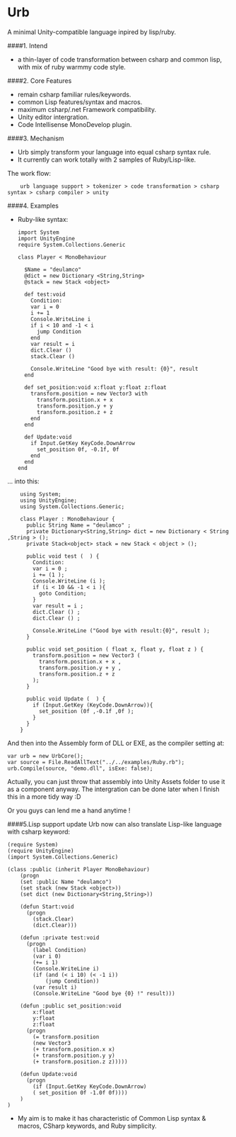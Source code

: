# Urb
A minimal Unity-compatible language inpired by lisp/ruby.

####1. Intend
 - a thin-layer of code transformation between csharp and common lisp, with mix of ruby warmmy code style. 
 
####2. Core Features
 - remain csharp familiar rules/keywords.
 - common Lisp features/syntax and macros.
 - maximum csharp/.net Framework compatibility.
 - Unity editor intergration.
 - Code Intellisense MonoDevelop plugin. 

####3. Mechanism
   
   - Urb simply transform your language into equal csharp syntax rule. 
   - It currently can work totally with 2 samples of Ruby/Lisp-like.

The work flow:

        urb language support > tokenizer > code transformation > csharp syntax > csharp compiler > unity

####4. Examples

  - Ruby-like syntax:

        import System
        import UnityEngine
        require System.Collections.Generic

        class Player < MonoBehaviour

          $Name = "deulamco"
          @dict = new Dictionary <String,String> 
          @stack = new Stack <object> 
            
          def test:void
            Condition:
            var i = 0
            i += 1
            Console.WriteLine i
            if i < 10 and -1 < i
              jump Condition
            end
            var result = i
            dict.Clear ()
            stack.Clear ()

            Console.WriteLine "Good bye with result: {0}", result
          end

          def set_position:void x:float y:float z:float
            transform.position = new Vector3 with
              transform.position.x + x
              transform.position.y + y
              transform.position.z + z 
            end
          end
             
          def Update:void
            if Input.GetKey KeyCode.DownArrow
              set_position 0f, -0.1f, 0f
            end
          end
        end

  ... into this: 

        using System;
        using UnityEngine;
        using System.Collections.Generic;

        class Player : MonoBehaviour {
          public String Name = "deulamco" ;
          private Dictionary<String,String> dict = new Dictionary < String ,String > ();
          private Stack<object> stack = new Stack < object > ();

          public void test (  ) {
            Condition:
            var i = 0 ;
            i += (1 );
            Console.WriteLine (i );
            if (i < 10 && -1 < i ){
              goto Condition;
            }
            var result = i ;
            dict.Clear () ;
            dict.Clear () ;
            
            Console.WriteLine ("Good bye with result:{0}", result );
          }

          public void set_position ( float x, float y, float z ) {
            transform.position = new Vector3 ( 
              transform.position.x + x ,
              transform.position.y + y ,
              transform.position.z + z 
            );
          }

          public void Update (  ) {
            if (Input.GetKey (KeyCode.DownArrow)){
              set_position (0f ,-0.1f ,0f );
            }
          }
        }

And then into the Assembly form of DLL or EXE, as the compiler setting at:

    var urb = new UrbCore();
    var source = File.ReadAllText("../../examples/Ruby.rb");
    urb.Compile(source, "demo.dll", isExe: false);

Actually, you can just throw that assembly into Unity Assets folder to use it as a component anyway. 
The intergration can be done later when I finish this in a more tidy way :D

Or you guys can lend me a hand anytime !

####5.Lisp support update
Urb now can also translate Lisp-like language with csharp keyword:

	(require System)
	(require UnityEngine)
	(import System.Collections.Generic)

	(class :public (inherit Player MonoBehaviour)
	    (progn
		(set :public Name "deulamco")
		(set stack (new Stack <object>))
		(set dict (new Dictionary<String,String>)) 

		(defun Start:void
		  (progn
		  	(stack.Clear)
		  	(dict.Clear)))

		(defun :private test:void 
		  (progn 
		  	(label Condition)
			(var i 0)
			(+= i 1)
			(Console.WriteLine i)
			(if (and (< i 10) (< -1 i))
				(jump Condition))
			(var result i)
			(Console.WriteLine "Good bye {0} !" result)))

		(defun :public set_position:void 
			x:float 
			y:float 
			z:float
		  (progn 
		  	(= transform.position 
		    (new Vector3 
		    (+ transform.position.x x)
		    (+ transform.position.y y)
	 	    (+ transform.position.z z)))))
		   
		(defun Update:void
		  (progn
		    (if (Input.GetKey KeyCode.DownArrow)
		    ( set_position 0f -1.0f 0f))))
	    )
	)

 - My aim is to make it has characteristic of Common Lisp syntax & macros, CSharp keywords, and Ruby simplicity.
